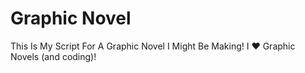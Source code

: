 # Graphic Novel
This Is My Script For A Graphic Novel I Might Be Making! I :heart: Graphic Novels (and coding)!
